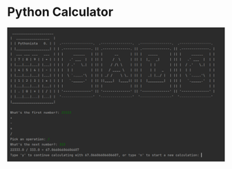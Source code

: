 # Python Calculator

![image](https://github.com/AlinaDbeep/calculator/blob/main/ScreenshotCalculator.png?raw=true)
